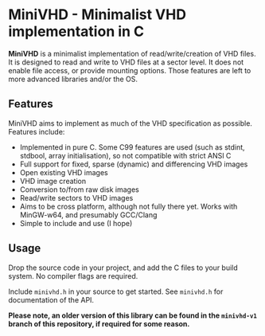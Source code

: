 # MiniVHD - Minimalist VHD implementation in C

**MiniVHD** is a minimalist implementation of read/write/creation of VHD files. It is designed to read and write to VHD files at a sector level. It does not enable file access, or provide mounting options. Those features are left to more advanced libraries and/or the OS.

## Features
MiniVHD aims to implement as much of the VHD specification as possible. Features include:
* Implemented in pure C. Some C99 features are used (such as stdint, stdbool, array initialisation), so not compatible with strict ANSI C
* Full support for fixed, sparse (dynamic) and differencing VHD images
* Open existing VHD images
* VHD image creation
* Conversion to/from raw disk images
* Read/write sectors to VHD images
* Aims to be cross platform, although not fully there yet. Works with MinGW-w64, and presumably GCC/Clang
* Simple to include and use (I hope)

## Usage
Drop the source code in your project, and add the C files to your build system. No compiler flags are required.

Include `minivhd.h` in your source to get started. See `minivhd.h` for documentation of the API.

**Please note, an older version of this library can be found in the `minivhd-v1` branch of this repository, if required for some reason.**
